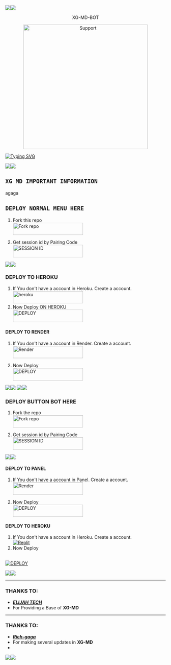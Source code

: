 





















































































































































































































































































































































































































<a><img src='https://i.imgur.com/LyHic3i.gif'/></a><a><img src='https://i.imgur.com/LyHic3i.gif'/></a>


<p align="center">                                                   XG-MD-BOT 


</p>
<p align="center"> 
  <a href="https://whatsapp.com/channel/0029VaihcQv84Om8LP59fO3f">
    <img alt=Support height="390" src="https://files.catbox.moe/sfk02i.jpg"> 
    </p>

<a href="https://git.io/typing-svg"><img src="https://readme-typing-svg.demolab.com?font=Fira+Code&pause=1000&random=false&width=435&lines=THIS+IS+XG-MD+MADE+IN+KENYA+🇰🇪" alt="Typing SVG" /></a>


<a><img src='https://i.imgur.com/LyHic3i.gif'/></a><a><img src='https://i.imgur.com/LyHic3i.gif'/></a>


## `XG MD IMPORTANT INFORMATION`
agaga


## `DEPLOY NORMAL MENU HERE` 
 
1.  Fork this repo
     <br>
<a href='https://gitHub.com/rich-gaga/XG-MD/fork' target="_blank"><img alt='Fork repo' src="https://img.shields.io/badge/FORK THIS REPO-h?color=yellow&style=for-the-badge&logo=XG MD" width="220" height="38.45"/></a>


2. Get session id by Pairing Code
    <br>
<a href='https://xgaga-session.onrender.com' target="_blank"><img alt='SESSION ID' src="https://img.shields.io/badge/GET SESSION-h?color=red&style=for-the-badge&logo=XGAGA" width="220" height="38.45"/></a>

<a><img src='https://i.imgur.com/LyHic3i.gif'/></a><a><img src='https://i.imgur.com/LyHic3i.gif'/></a>

### DEPLOY TO HEROKU 

1. If You don't have a account in Heroku. Create a account.
    <br>
<a href='https://heroku.com' target="_blank"><img alt='heroku' src="https://img.shields.io/badge/CREATE ACCOUNT-h?color=blue&style=for-the-badge&logo=XGAGA" width="220" height="38.45"/></a>
   <br>
2. Now Deploy ON HEROKU 
    <br>
<a href='https://dashboard.heroku.com/new?template=https://github.com/rich-gaga/XG-MD/tree/main' target="_blank"><img alt='DEPLOY' src="https://img.shields.io/badge/DEPLOY NOW-h?color=green&style=for-the-badge&logo=XGAGA" width="220" height="38.45"/></a>


#### DEPLOY TO RENDER

1. If You don't have a account in Render. Create a account.
    <br>
<a href='https://dashboard.render.com/register' target="_blank"><img alt='Render' src="https://img.shields.io/badge/CREATE ACCOUNT-h?color=green&style=for-the-badge&logo=XGAGA" width="220" height="38.45"/></a>

2. Now Deploy
    <br>
<a href='https://dashboard.render.com' target="_blank"><img alt='DEPLOY' src="https://img.shields.io/badge/DEPLOY NOW-h?color=green&style=for-the-badge&logo=XGAGA" width="220" height="38.45"/></a>

<a><img src='https://i.imgur.com/LyHic3i.gif'/></a><a><img src='https://i.imgur.com/LyHic3i.gif'/></a>
<a><img src='https://i.imgur.com/LyHic3i.gif'/></a><a><img src='https://i.imgur.com/LyHic3i.gif'/></a>

### DEPLOY BUTTON BOT HERE


1. Fork the repo
    <br>
<a href='https://github.com/rich-gaga/XG-MD/fork' target="_blank"><img alt='Fork repo' src="https://img.shields.io/badge/FORK THIS REPO-h?color=red&style=for-the-badge&logo=XGAGA" width="220" height="38.45"/></a>


2. Get session id by Pairing Code
    <br>
<a href='https://xgaga-session.onrender.com' target="_blank"><img alt='SESSION ID' src="https://img.shields.io/badge/GET SESSION-h?color=white&style=for-the-badge&logo=XGAGA" width="220" height="38.45"/></a>

<a><img src='https://i.imgur.com/LyHic3i.gif'/></a><a><img src='https://i.imgur.com/LyHic3i.gif'/></a>

#### DEPLOY TO PANEL

1. If You don't have a account in Panel. Create a account.
    <br>
<a href='https://bot-hosting.net/?aff=1086839354611212288' target="_blank"><img alt='Render' src="https://img.shields.io/badge/GET SESSION-h?color=red&style=for-the-badge&logo=XGAGA" width="220" height="38.45"/></a>

2. Now Deploy
    <br>
<a href='https://bot-hosting.net/?aff=1086839354611212288' target="_blank"><img alt='DEPLOY' src="https://img.shields.io/badge/GET SESSION-h?color=red&style=for-the-badge&logo=XGAGA" width="220" height="38.45"/></a>


#### DEPLOY TO HEROKU 

1. If You don't have a account in Heroku. Create a account.
    <br>
<a href='https://heroku.com' target="_blank"><img alt='Replit' src='https://img.shields.io/badge/-Create-black?style=for-the-badge&logo=heroku'/></a>
   <br>
2. Now Deploy
<br>
<a href='https://dashboard.heroku.com/new?template=https://github.com/rich-gaga/XG-MD' target="_blank"><img alt='DEPLOY' src='https://img.shields.io/badge/-DEPLOY-black?style=for-the-badge&logo=heroku'/></a>


<a><img src='https://i.imgur.com/LyHic3i.gif'/></a><a><img src='https://i.imgur.com/LyHic3i.gif'/></a>


***

### THANKS TO:
- [***ELIJAH TECH***]('https://github.com/Gaga185)
- For Providing a Base of **XG-MD**

***

### THANKS TO:
- [***Rich-gaga***]('https://github.com/ELIJAH-Ombogo)
- For making several updates in **XG-MD**
- 

<a><img src='https://i.imgur.com/LyHic3i.gif'/></a><a><img src='https://i.imgur.com/LyHic3i.gif'/></a>
